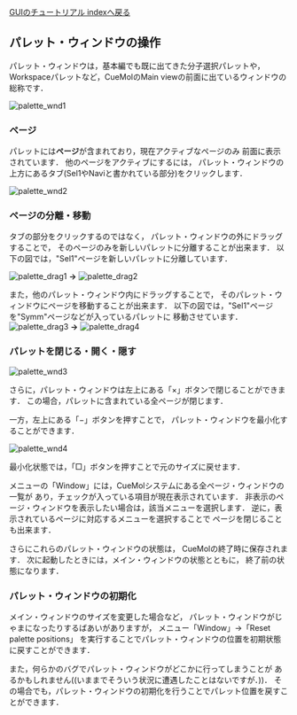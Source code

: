 [GUIのチュートリアル indexへ戻る](../../../Documents/GUIのチュートリアル/)



## パレット・ウィンドウの操作
パレット・ウィンドウは，基本編でも既に出てきた分子選択パレットや，
Workspaceパレットなど，CueMolのMain viewの前面に出ているウィンドウの総称です．

![palette_wnd1](../../../assets/images/Documents/GUIのチュートリアル/StepA2/palette_wnd1.png)


### ページ
パレットには**ページ**が含まれており，現在アクティブなページのみ
前面に表示されています．
他のページをアクティブにするには，
パレット・ウィンドウの上方にあるタブ(Sel1やNaviと書かれている部分)をクリックします．

![palette_wnd2](../../../assets/images/Documents/GUIのチュートリアル/StepA2/palette_wnd2.png)


### ページの分離・移動
タブの部分をクリックするのではなく，
パレット・ウィンドウの外にドラッグすることで，
そのページのみを新しいパレットに分離することが出来ます．
以下の図では，"Sel1"ページを新しいパレットに分離しています．

![palette_drag1](../../../assets/images/Documents/GUIのチュートリアル/StepA2/palette_drag1.png) **→** ![palette_drag2](../../../assets/images/Documents/GUIのチュートリアル/StepA2/palette_drag2.png)

また，他のパレット・ウィンドウ内にドラッグすることで，
そのパレット・ウィンドウにページを移動することが出来ます．
以下の図では，"Sel1"ページを"Symm"ページなどが入っているパレットに
移動させています．
![palette_drag3](../../../assets/images/Documents/GUIのチュートリアル/StepA2/palette_drag3.png) **→** ![palette_drag4](../../../assets/images/Documents/GUIのチュートリアル/StepA2/palette_drag4.png)

### パレットを閉じる・開く・隠す

![palette_wnd3](../../../assets/images/Documents/GUIのチュートリアル/StepA2/palette_wnd3.png)

さらに，パレット・ウィンドウは左上にある「×」ボタンで閉じることができます．
この場合，パレットに含まれている全ページが閉じます．

一方，左上にある「−」ボタンを押すことで，
パレット・ウィンドウを最小化することができます．

![palette_wnd4](../../../assets/images/Documents/GUIのチュートリアル/StepA2/palette_wnd4.png)

最小化状態では，「□」ボタンを押すことで元のサイズに戻せます．

メニューの「Window」には，CueMolシステムにある全ページ・ウィンドウの一覧が
あり，チェックが入っている項目が現在表示されています．
非表示のページ・ウィンドウを表示したい場合は，該当メニューを選択します．
逆に，表示されているページに対応するメニューを選択することで
ページを閉じることも出来ます．

さらにこれらのパレット・ウィンドウの状態は，
CueMolの終了時に保存されます．
次に起動したときには，メイン・ウィンドウの状態とともに，
終了前の状態になります．

### パレット・ウィンドウの初期化
メイン・ウィンドウのサイズを変更した場合など，
パレット・ウィンドウがじゃまになったりするばあいがありますが，
メニュー「Window」→「Reset palette positions」
を実行することでパレット・ウィンドウの位置を初期状態に戻すことができます．

また，何らかのバグでパレット・ウィンドウがどこかに行ってしまうことが
あるかもしれません((いままでそういう状況に遭遇したことはないですが．))．
その場合でも，パレット・ウィンドウの初期化を行うことでパレット位置を戻すことができます．